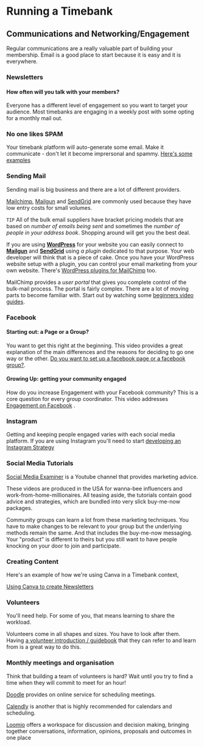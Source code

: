 # Running a Timebank 

## Communications and Networking/Engagement 

Regular communications are a really valuable part of building your membership. Email is a good place to start because it is easy and it is everywhere. 


### Newsletters 

#### How often will you talk with your members?

Everyone has a different level of engagement so you want to target your audience. Most timebanks are engaging in a weekly post with some opting for a monthly mail out. 


### No one likes SPAM
Your timebank platform will auto-generate some email. Make it communicate - don't let it become imprersonal and spammy.  [Here's some examples](https://docs.google.com/document/d/1q1QbZX53q4rygu3c_iIsbTDhAoqq25Eisecd4m2jy9g/edit) 

### Sending Mail
Sending mail is big business and there are a lot of different providers. 

[Mailchimp](https://mailchimp.com), [Mailgun](https://www.mailgun.com/pricing/) and [SendGrid](https://sendgrid.com) are commonly used because they have low entry costs for small volumes. 

`TIP` All of the bulk email suppliers have bracket pricing models that are based on *number of emails being sent* and sometimes the *number of people in your address book*. Shopping around will get you the best deal.

If you are using **[WordPress](https://wordpress.com)** for your website you can easily connect to [**Mailgun**](https://www.mailgun.com/pricing/) and [**SendGrid**](https://sendgrid.com) using *a plugin* dedicated to that purpose. Your web developer will think that is a piece of cake. Once you have your WordPress website setup with a plugin, you can control your email marketing from your own website. There's [WordPress plugins for MailChimp](https://wordpress.org/plugins/tags/mailchimp/) too. 

MailChimp provides a *user portal* that gives you complete control of the bulk-mail process. The portal is fairly complex. There are a lot of moving parts to become familiar with. Start out by watching some [beginners video guides](https://youtu.be/ppQ8w90OpV4). 


### Facebook

#### Starting out: a Page or a Group?
You want to get this right at the beginning. This video provides a great explanation of the main differences and the reasons for deciding to go one way or the other. 
[Do you want to set up a facebook page or a facebook group?](https://youtu.be/GJcHKOTHjIg). 

#### Growing Up: getting your community engaged
How do you increase Engagement with your Facebook community? This is a core question for every group coordinator. This video addresses [Engagement on Facebook](https://youtu.be/Bam_rXmoOs4)  . 

### Instagram
Getting and keeping people engaged varies with each social media platform. If you are using Instagram you'll need to start [developing an Instagram Strategy](https://youtu.be/PKUn7wU5sIc)

### Social Media Tutorials

[Social Media Examiner](https://www.youtube.com/channel/UCS3lFRhXKfCZ8FvRqPjy9NA) is a Youtube channel that provides marketing advice. 

These videos are produced in the USA for wanna-bee influencers and work-from-home-millionaires. All teasing aside, the tutorials contain good advice and strategies, which are bundled into very slick buy-me-now packages. 

Community groups can learn a lot from these marketing techniques. You have to make changes to be relevant to your group but the underlying methods remain the same. And that includes the buy-me-now messaging. Your "product" is different to theirs but you still want to have people knocking on your door to join and participate. 

### Creating Content


Here's an example of how we're using Canva in a Timebank context, 

[Using Canva to create Newsletters](https://docs.google.com/document/d/1qqijThiNmymbRXec053YYK8pb1vESQnD39JjkXrVO4s/edit?usp=sharing)


### Volunteers
You'll need help. For some of you, that means learning to share the workload.

Volunteers come in all shapes and sizes. You have to look after them. Having [a volunteer introduction / guidebook](https://drive.google.com/file/d/14YmqUD1mnOcBjsM_rhH3Bgpm40ED4Y7T/view) that they can refer to and learn from is a great way to do this. 

### Monthly meetings and organisation

Think that building a team of volunteers is hard? Wait until you try to find a time when they will commit to meet for an hour! 

[Doodle](https://doodle.com/en/) provides on online service for scheduling meetings. 

[Calendly](https://calendly.com) is another that is highly recommended for calendars and scheduling.

[Loomio](https://www.loomio.com/product) offers a workspace for discussion and decision making, bringing together conversations, information, opinions, proposals and outcomes in one place


